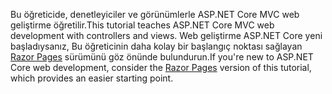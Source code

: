<span data-ttu-id="13677-101">Bu öğreticide, denetleyiciler ve görünümlerle ASP.NET Core MVC web geliştirme öğretilir.</span><span class="sxs-lookup"><span data-stu-id="13677-101">This tutorial teaches ASP.NET Core MVC web development with controllers and views.</span></span> <span data-ttu-id="13677-102">Web geliştirme ASP.NET Core yeni başladıysanız, Bu öğreticinin daha kolay bir başlangıç noktası sağlayan [Razor Pages](xref:tutorials/razor-pages/razor-pages-start) sürümünü göz önünde bulundurun.</span><span class="sxs-lookup"><span data-stu-id="13677-102">If you're new to ASP.NET Core web development, consider the [Razor Pages](xref:tutorials/razor-pages/razor-pages-start) version of this tutorial, which provides an easier starting point.</span></span>
